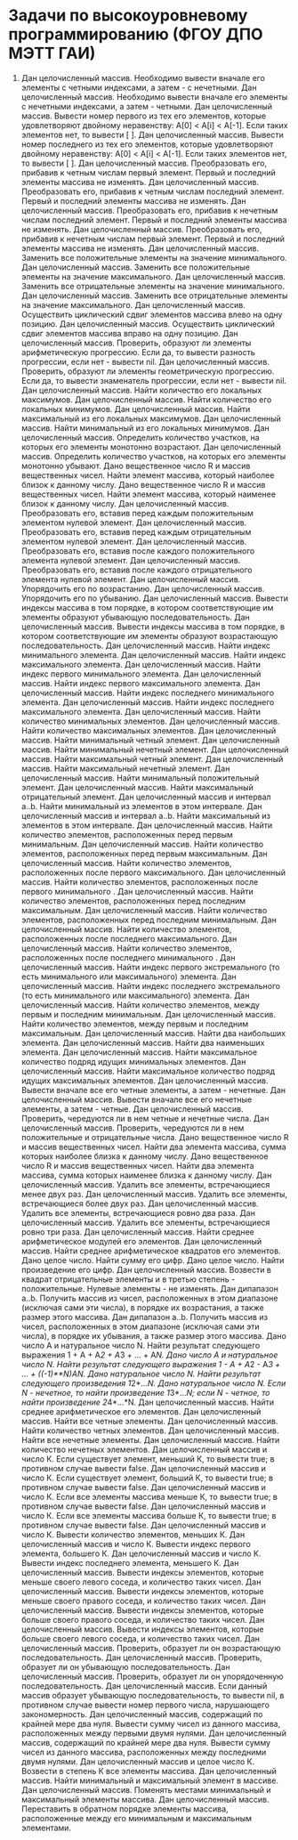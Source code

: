 # Задачи по высокоуровневому программированию (ФГОУ ДПО МЭТТ ГАИ)

1. Дан целочисленный массив. Необходимо вывести вначале его элементы с четными индексами, а затем - с нечетными.
Дан целочисленный массив. Необходимо вывести вначале его элементы с нечетными индексами, а затем - четными.
Дан целочисленный массив. Вывести номер первого из тех его элементов, которые удовлетворяют двойному неравенству: A[0] < A[i] < A[-1]. Если таких элементов нет, то вывести [ ].
Дан целочисленный массив. Вывести номер последнего из тех его элементов, которые удовлетворяют двойному неравенству: A[0] < A[i] < A[-1]. Если таких элементов нет, то вывести [ ].
Дан целочисленный массив. Преобразовать его, прибавив к четным числам первый элемент. Первый и последний элементы массива не изменять.
Дан целочисленный массив. Преобразовать его, прибавив к четным числам последний элемент. Первый и последний элементы массива не изменять.
Дан целочисленный массив. Преобразовать его, прибавив к нечетным числам последний элемент. Первый и последний элементы массива не изменять.
Дан целочисленный массив. Преобразовать его, прибавив к нечетным числам первый элемент. Первый и последний элементы массива не изменять.
Дан целочисленный массив. Заменить все положительные элементы на значение минимального.
Дан целочисленный массив. Заменить все положительные элементы на значение максимального.
Дан целочисленный массив. Заменить все отрицательные элементы на значение минимального.
Дан целочисленный массив. Заменить все отрицательные элементы на значение максимального.
Дан целочисленный массив. Осуществить циклический сдвиг элементов массива влево на одну позицию.
Дан целочисленный массив. Осуществить циклический сдвиг элементов массива вправо на одну позицию.
Дан целочисленный массив. Проверить, образуют ли элементы арифметическую прогрессию. Если да, то вывести разность прогрессии, если нет - вывести nil.
Дан целочисленный массив. Проверить, образуют ли элементы геометрическую прогрессию. Если да, то вывести знаменатель прогрессии, если нет - вывести nil.
Дан целочисленный массив. Найти количество его локальных максимумов.
Дан целочисленный массив. Найти количество его локальных минимумов.
Дан целочисленный массив. Найти максимальный из его локальных максимумов.
Дан целочисленный массив. Найти минимальный из его локальных минимумов.
Дан целочисленный массив. Определить количество участков, на которых его элементы монотонно возрастают.
Дан целочисленный массив. Определить количество участков, на которых его элементы монотонно убывают.
Дано вещественное число R и массив вещественных чисел. Найти элемент массива, который наиболее близок к данному числу.
Дано вещественное число R и массив вещественных чисел. Найти элемент массива, который наименее близок к данному числу.
Дан целочисленный массив. Преобразовать его, вставив перед каждым положительным элементом нулевой элемент.
Дан целочисленный массив. Преобразовать его, вставив перед каждым отрицательным элементом нулевой элемент.
Дан целочисленный массив. Преобразовать его, вставив после каждого положительного элемента нулевой элемент.
Дан целочисленный массив. Преобразовать его, вставив после каждого отрицательного элемента нулевой элемент.
Дан целочисленный массив. Упорядочить его по возрастанию.
Дан целочисленный массив. Упорядочить его по убыванию.
Дан целочисленный массив. Вывести индексы массива в том порядке, в котором соответствующие им элементы образуют убывающую последовательность.
Дан целочисленный массив. Вывести индексы массива в том порядке, в котором соответствующие им элементы образуют возрастающую последовательность.
Дан целочисленный массив. Найти индекс минимального элемента.
Дан целочисленный массив. Найти индекс максимального элемента.
Дан целочисленный массив. Найти индекс первого минимального элемента.
Дан целочисленный массив. Найти индекс первого максимального элемента.
Дан целочисленный массив. Найти индекс последнего минимального элемента.
Дан целочисленный массив. Найти индекс последнего максимального элемента.
Дан целочисленный массив. Найти количество минимальных элементов.
Дан целочисленный массив. Найти количество максимальных элементов.
Дан целочисленный массив. Найти минимальный четный элемент.
Дан целочисленный массив. Найти минимальный нечетный элемент.
Дан целочисленный массив. Найти максимальный четный элемент.
Дан целочисленный массив. Найти максимальный нечетный элемент.
Дан целочисленный массив. Найти минимальный положительный элемент.
Дан целочисленный массив. Найти максимальный отрицательный элемент.
Дан целочисленный массив и интервал a..b. Найти минимальный из элементов в этом интервале.
Дан целочисленный массив и интервал a..b. Найти максимальный из элементов в этом интервале.
Дан целочисленный массив. Найти количество элементов, расположенных перед первым минимальным.
Дан целочисленный массив. Найти количество элементов, расположенных перед первым максимальным.
Дан целочисленный массив. Найти количество элементов, расположенных после первого максимального.
Дан целочисленный массив. Найти количество элементов, расположенных после первого минимального .
Дан целочисленный массив. Найти количество элементов, расположенных перед последним максимальным.
Дан целочисленный массив. Найти количество элементов, расположенных перед последним минимальным.
Дан целочисленный массив. Найти количество элементов, расположенных после последнего максимального.
Дан целочисленный массив. Найти количество элементов, расположенных после последнего минимального .
Дан целочисленный массив. Найти индекс первого экстремального (то есть минимального или максимального) элемента.
Дан целочисленный массив. Найти индекс последнего экстремального (то есть минимального или максимального) элемента.
Дан целочисленный массив. Найти количество элементов, между первым и последним минимальным.
Дан целочисленный массив. Найти количество элементов, между первым и последним максимальным.
Дан целочисленный массив. Найти два наибольших элемента.
Дан целочисленный массив. Найти два наименьших элемента.
Дан целочисленный массив. Найти максимальное количество подряд идущих минимальных элементов.
Дан целочисленный массив. Найти максимальное количество подряд идущих максимальных элементов.
Дан целочисленный массив. Вывести вначале все его четные элементы, а затем - нечетные.
Дан целочисленный массив. Вывести вначале все его нечетные элементы, а затем - четные.
Дан целочисленный массив. Проверить, чередуются ли в нем четные и нечетные числа.
Дан целочисленный массив. Проверить, чередуются ли в нем положительные и отрицательные числа.
Дано вещественное число R и массив вещественных чисел. Найти два элемента массива, сумма которых наиболее близка к данному числу.
Дано вещественное число R и массив вещественных чисел. Найти два элемента массива, сумма которых наименее близка к данному числу.
Дан целочисленный массив. Удалить все элементы, встречающиеся менее двух раз.
Дан целочисленный массив. Удалить все элементы, встречающиеся более двух раз.
Дан целочисленный массив. Удалить все элементы, встречающиеся ровно два раза.
Дан целочисленный массив. Удалить все элементы, встречающиеся ровно три раза.
Дан целочисленный массив. Найти среднее арифметическое модулей его элементов.
Дан целочисленный массив. Найти среднее арифметическое квадратов его элементов.
Дано целое число. Найти сумму его цифр.
Дано целое число. Найти произведение его цифр.
Дан целочисленный массив. Возвести в квадрат отрицательные элементы и в третью степень - положительные. Нулевые элементы - не изменять.
Дан дипапазон a..b. Получить массив из чисел, расположенных в этом диапазоне (исключая сами эти числа), в порядке их возрастания, а также размер этого массива.
Дан дипапазон a..b. Получить массив из чисел, расположенных в этом диапазоне (исключая сами эти числа), в порядке их убывания, а также размер этого массива.
Дано число А и натуральное число N. Найти результат следующего выражения 1 + А + А*2 + А*3 + … + А*N.
Дано число А и натуральное число N. Найти результат следующего выражения 1 - А + А*2 - А*3 + … + ((-1)**N)*А*N.
Дано натуральное число N. Найти результат следующего произведения 1*2*…*N.
Дано натуральное число N. Если N - нечетное, то найти произведение 1*3*…*N; если N - четное, то найти произведение 2*4*…*N.
Дан целочисленный массив. Найти среднее арифметическое его элементов.
Дан целочисленный массив. Найти все четные элементы.
Дан целочисленный массив. Найти количество четных элементов.
Дан целочисленный массив. Найти все нечетные элементы.
Дан целочисленный массив. Найти количество нечетных элементов.
Дан целочисленный массив и число К. Если существует элемент, меньший К, то вывести true; в противном случае вывести false.
Дан целочисленный массив и число К. Если существует элемент, больший К, то вывести true; в противном случае вывести false.
Дан целочисленный массив и число К. Если все элементы массива меньше К, то вывести true; в противном случае вывести false.
Дан целочисленный массив и число К. Если все элементы массива больше К, то вывести true; в противном случае вывести false.
Дан целочисленный массив и число К. Вывести количество элементов, меньших К.
Дан целочисленный массив и число К. Вывести индекс первого элемента, большего К.
Дан целочисленный массив и число К. Вывести индекс последнего элемента, меньшего К.
Дан целочисленный массив. Вывести индексы элементов, которые меньше своего левого соседа, и количество таких чисел.
Дан целочисленный массив. Вывести индексы элементов, которые меньше своего правого соседа, и количество таких чисел.
Дан целочисленный массив. Вывести индексы элементов, которые больше своего правого соседа, и количество таких чисел.
Дан целочисленный массив. Вывести индексы элементов, которые больше своего левого соседа, и количество таких чисел.
Дан целочисленный массив. Проверить, образует ли он возрастающую последовательность.
Дан целочисленный массив. Проверить, образует ли он убывающую последовательность.
Дан целочисленный массив. Проверить, образует ли он упорядоченную последовательность.
Дан целочисленный массив. Если данный массив образует убывающую последовательность, то вывести nil, в противном случае вывести номер первого числа, нарушающего закономерность.
Дан целочисленный массив, содержащий по крайней мере два нуля. Вывести сумму чисел из данного массива, расположенных между первыми двумя нулями.
Дан целочисленный массив, содержащий по крайней мере два нуля. Вывести сумму чисел из данного массива, расположенных между последними двумя нулями.
Дан целочисленный массив и целое число К. Возвести в степень К все элементы массива.
Дан целочисленный массив. Найти минимальный и максимальный элемент в массиве.
Дан целочисленный массив. Поменять местами минимальный и максимальный элементы массива.
Дан целочисленный массив. Переставить в обратном порядке элементы массива, расположенные между его минимальным и максимальным элементами.
